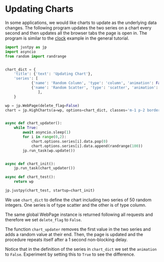 # Updating Charts

In some applications, we would like charts to update as the underlying data changes. The following program updates the two series on a chart every second and then updates all the browser tabs the page is open in. The program is similar to the [clock](/tutorial/pushing_data?/#clock) example in the general tutorial.

```python
import justpy as jp
import asyncio
from random import randrange


chart_dict = {
    'title': {'text': 'Updating Chart'},
    'series': [
            {'name': 'Random Column', 'type': 'column', 'animation': False, 'data': [randrange(100) for i in range(50)]},
            {'name': 'Random Scatter', 'type': 'scatter', 'animation': False, 'data': [randrange(100) for i in range(50)]}
               ],
    }

wp = jp.WebPage(delete_flag=False)
chart = jp.HighCharts(a=wp, options=chart_dict, classes='m-1 p-2 border w-10/12')


async def chart_updater():
    while True:
        await asyncio.sleep(1)
        for i in range(0,2):
            chart.options.series[i].data.pop(0)
            chart.options.series[i].data.append(randrange(100))
        jp.run_task(wp.update())


async def chart_init():
    jp.run_task(chart_updater())

async def chart_test():
    return wp

jp.justpy(chart_test, startup=chart_init)
```

We use `chart_dict` to define the chart including two series of 50 random integers. One series is of type scatter and the other is of type column.

The same global WebPage instance is returned following all requests and therefore we set `delete_flag` to `False`. 

The function `chart_updater` removes the first value in the two series and adds a random value at their end. Then, the page is updated and the procedure repeats itself after a 1 second non-blocking delay.
 
Notice that in the definition of the series in `chart_dict` we set the `animation` to `False`. Experiment by setting this to `True` to see the difference.
